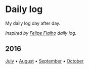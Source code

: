 # Daily log

My daily log day after day.

*Inspired by [Felipe Fialho](https://github.com/lfeh/dailylog) daily log.*

## 2016

[July](/log/2016/07/README.md) • [August](/log/2016/08/README.md) • [September](/log/2016/09/README.md) • [October](/log/2016/10/README.md)